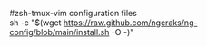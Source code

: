 #zsh-tmux-vim
configuration files  
sh -c "$(wget https://raw.github.com/ngeraks/ng-config/blob/main/install.sh -O -)"
